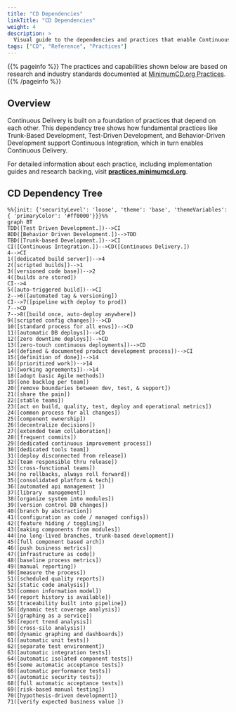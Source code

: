 ```yaml
---
title: "CD Dependencies"
linkTitle: "CD Dependencies"
weight: 4
description: >
  Visual guide to the dependencies and practices that enable Continuous Delivery
tags: ["CD", "Reference", "Practices"]
---
```


{{% pageinfo %}}
The practices and capabilities shown below are based on research and industry standards documented at [MinimumCD.org Practices](https://practices.minimumcd.org).
{{% /pageinfo %}}

## Overview

Continuous Delivery is built on a foundation of practices that depend on each other. This dependency tree shows how fundamental practices like Trunk-Based Development, Test-Driven Development, and Behavior-Driven Development support Continuous Integration, which in turn enables Continuous Delivery.

For detailed information about each practice, including implementation guides and research backing, visit **[practices.minimumcd.org](https://practices.minimumcd.org)**.

## CD Dependency Tree

```mermaid
%%{init: {'securityLevel': 'loose', 'theme': 'base', 'themeVariables': { 'primaryColor': '#ff0000'}}}%%
graph BT
TDD([Test Driven Development.])-->CI
BDD([Behavior Driven Development.])-->TDD
TBD([Trunk-based Development.])-->CI
CI([Continuous Integration.])-->CD([Continuous Delivery.])
4-->CI
1([dedicated build server])-->4
2([scripted builds])-->1
3([versioned code base])-->2
4([builds are stored])
CI-->4
5([auto-triggered build])-->CI
2-->6([automated tag & versioning])
CI-->7([pipeline with deploy to prod])
7-->CD
7-->8([build once, auto-deploy anywhere])
9([scripted config changes])-->CD
10([standard process for all envs])-->CD
11([automatic DB deploys])-->CD
12([zero downtime deploys])-->CD
13([zero-touch continuous deployments])-->CD
14([defined & documented product development process])-->CI
15([definition of done])-->14
16([prioritized work])-->14
17([working agreements])-->14
18([adopt basic Agile methods])
19([one backlog per team])
20([remove boundaries between dev, test, & support])
21([share the pain])
22([stable teams])
23([act on build, quality, test, deploy and operational metrics])
24([common process for all changes])
25([component ownership])
26([decentralize decisions])
27([extended team collaboration])
28([frequent commits])
29([dedicated continuous improvement process])
30([dedicated tools team])
31([deploy disconnected from release])
32([team responsible thru release])
33([cross-functional teams])
34([no rollbacks, always roll forward])
35([consolidated platform & tech])
36([automated api management ])
37([library  management])
38([organize system into modules])
39([version control DB changes])
40([branch by abstraction])
41([configuration as code / managed configs])
42([feature hiding / toggling])
43([making components from modules])
44([no long-lived branches, trunk-based development])
45([full component based arch])
46([push business metrics])
47([infrastructure as code])
48([baseline process metrics])
49([manual reporting])
50([measure the process])
51([scheduled quality reports])
52([static code analysis])
53([common information model])
54([report history is available])
55([traceability built into pipeline])
56([dynamic test coverage analysis])
57([graphing as a service])
58([report trend analysis])
59([cross-silo analysis])
60([dynamic graphing and dashboards])
61([automatic unit tests])
62([separate test environment])
63([automatic integration tests])
64([automatic isolated component tests])
65([some automatic acceptance tests])
66([automatic performance tests])
67([automatic security tests])
68([full automatic acceptance tests])
69([risk-based manual testing])
70([hypothesis-driven development])
71([verify expected business value ])

```
